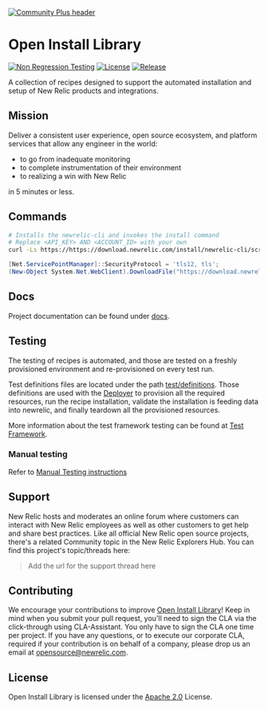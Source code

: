 [![Community Plus header](https://github.com/newrelic/opensource-website/raw/master/src/images/categories/Community_Plus.png)](https://opensource.newrelic.com/oss-category/#community-plus)

# Open Install Library

[![Non Regression Testing](https://github.com/newrelic/open-install-library/workflows/Non%20Regression%20Testing/badge.svg)](https://github.com/newrelic/open-install-library/actions)
[![License](https://img.shields.io/badge/License-Apache%202.0-blue.svg)](https://github.com/newrelic/open-install-library/blob/master/LICENSE)
[![Release](https://img.shields.io/github/v/release/newrelic/open-install-library?sort=semver)](https://github.com/newrelic/open-install-library/releases/latest)

A collection of recipes designed to support the automated installation and setup of New Relic products and integrations.

## Mission

Deliver a consistent user experience, open source ecosystem, and platform services that allow any engineer in the world:

- to go from inadequate monitoring
- to complete instrumentation of their environment
- to realizing a win with New Relic

in 5 minutes or less.

## Commands

```bash
# Installs the newrelic-cli and invokes the install command
# Replace <API_KEY> AND <ACCOUNT_ID> with your own
curl -Ls https://https://download.newrelic.com/install/newrelic-cli/scripts/install.sh | bash && sudo NEW_RELIC_API_KEY=<API_KEY> NEW_RELIC_ACCOUNT_ID=<ACCOUNT_ID> /usr/local/bin/newrelic install
```

```PowerShell
[Net.ServicePointManager]::SecurityProtocol = 'tls12, tls'; 
(New-Object System.Net.WebClient).DownloadFile("https://download.newrelic.com/install/newrelic-cli/scripts/install.ps1", "$env:TEMP\install.ps1"); & $env:TEMP\install.ps1; $env:NEW_RELIC_API_KEY='<API_KEY>'; $env:NEW_RELIC_ACCOUNT_ID='<ACCOUNT_ID>'; & 'C:\Program Files\New Relic\New Relic CLI\newrelic.exe' install
```

## Docs

Project documentation can be found under [docs](docs/README.md).

## Testing

The testing of recipes is automated, and those are tested on a freshly provisioned environment and re-provisioned on every test run.

Test definitions files are located under the path [test/definitions](test/definitions). Those definitions are used with the [Deployer](https://github.com/newrelic/demo-deployer) to provision all the required resources, run the recipe installation, validate the installation is feeding data into newrelic, and finally teardown all the provisioned resources.

More information about the test framework testing can be found at [Test Framework](docs/test-framework/README.md).

### Manual testing

Refer to [Manual Testing instructions](test/manual/readme.MD)

## Support

New Relic hosts and moderates an online forum where customers can interact with New Relic employees as well as other customers to get help and share best practices. Like all official New Relic open source projects, there's a related Community topic in the New Relic Explorers Hub. You can find this project's topic/threads here:

>Add the url for the support thread here

## Contributing

We encourage your contributions to improve [Open Install Library](https://github.com/newrelic/open-install-library)! Keep in mind when you submit your pull request, you'll need to sign the CLA via the click-through using CLA-Assistant. You only have to sign the CLA one time per project.
If you have any questions, or to execute our corporate CLA, required if your contribution is on behalf of a company,  please drop us an email at opensource@newrelic.com.

## License

Open Install Library is licensed under the [Apache 2.0](http://apache.org/licenses/LICENSE-2.0.txt) License.
